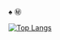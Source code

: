 ♠️ ㊙️


[![Top Langs](https://github-readme-stats.vercel.app/api/top-langs/?username=Zarna0x&langs_count=10&theme=radical&layout=compact&count_private=true)](https://github.com/mrtno)
